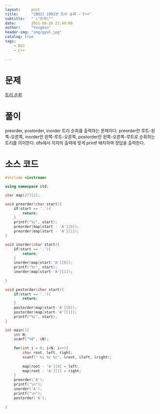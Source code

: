 ```yaml
---
layout:     post
title:      "[BOJ] 1991번 트리 순회 - C++"
subtitle:   " \"트리\""
date:       2021-08-18 21:49:00
author:     "Yongmin"
header-img: "img/gyul.jpg"
catalog: true
tags:
    - BOJ
    - C++
  
---
```


# 문제
[트리 순회](https://www.acmicpc.net/problem/1991)

# 풀이

preorder, postorder, inorder 트리 순회를 출력하는 문제이다. preorder란 루트-왼쪽-오른쪽, inorder란 왼쪽-루트-오른쪽, postorder란 왼쪽-오른쪽-루트로 순회하는 트리를 의미한다.
dfs에서 각자의 출력에 맞게 printf 배치하여 정답을 출력한다.

# 소스 코드

```c++
#include <iostream>

using namespace std;

char map[27][2];

void preorder(char start){
    if(start == '.'){
        return;
    }
    printf("%c", start);
    preorder(map[start - 'A'][0]);
    preorder(map[start - 'A'][1]);
}

void inorder(char start){
    if(start == '.'){
        return;
    }
    inorder(map[start-'A'][0]);
    printf("%c", start);
    inorder(map[start-'A'][1]);
    
}

void postorder(char start){
    if(start == '.'){
        return;
    }
    postorder(map[start-'A'][0]);
    postorder(map[start-'A'][1]);
    printf("%c", start);
}

int main(){
    int N;
    scanf("%d", &N);
    
    for(int i = 0; i<N; i++){
        char root, left, right;
        scanf(" %c %c %c", &root, &left, &right);
        
        map[root - 'A'][0] = left;
        map[root - 'A'][1] = right;
    }
    preorder('A');
    printf("\n");
    inorder('A');
    printf("\n");
    postorder('A');
    
}




```
